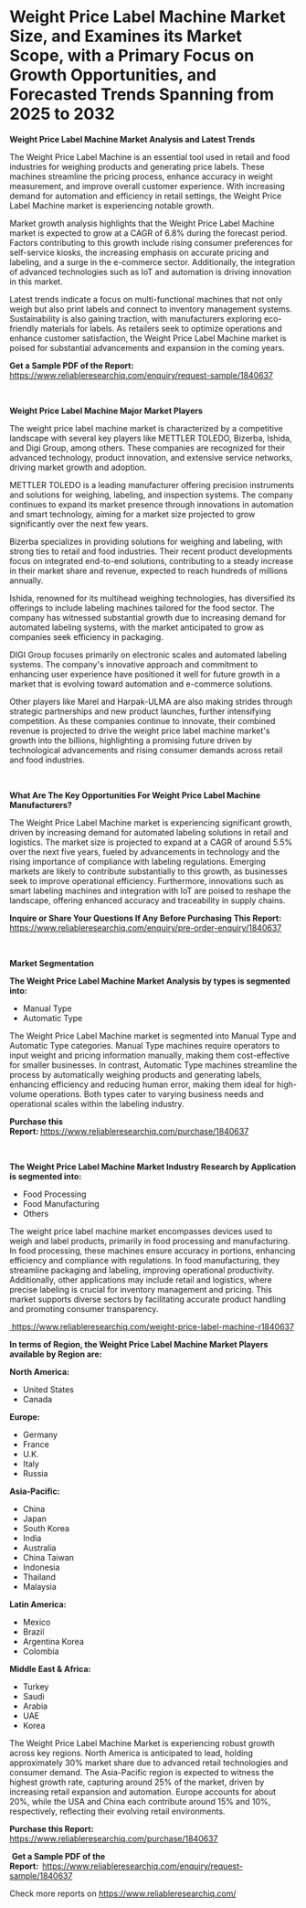 <p><h1>Weight Price Label Machine Market Size, and Examines its Market Scope, with a Primary Focus on Growth Opportunities, and Forecasted Trends Spanning from 2025 to 2032</h1></p><p><strong>Weight Price Label Machine Market Analysis and Latest Trends</strong></p>
<p><p>The Weight Price Label Machine is an essential tool used in retail and food industries for weighing products and generating price labels. These machines streamline the pricing process, enhance accuracy in weight measurement, and improve overall customer experience. With increasing demand for automation and efficiency in retail settings, the Weight Price Label Machine market is experiencing notable growth.</p><p>Market growth analysis highlights that the Weight Price Label Machine market is expected to grow at a CAGR of 6.8% during the forecast period. Factors contributing to this growth include rising consumer preferences for self-service kiosks, the increasing emphasis on accurate pricing and labeling, and a surge in the e-commerce sector. Additionally, the integration of advanced technologies such as IoT and automation is driving innovation in this market.</p><p>Latest trends indicate a focus on multi-functional machines that not only weigh but also print labels and connect to inventory management systems. Sustainability is also gaining traction, with manufacturers exploring eco-friendly materials for labels. As retailers seek to optimize operations and enhance customer satisfaction, the Weight Price Label Machine market is poised for substantial advancements and expansion in the coming years.</p></p>
<p><strong>Get a Sample PDF of the Report:&nbsp;</strong> <a href="https://www.reliableresearchiq.com/enquiry/request-sample/1840637?utm_campaign=1870&utm_medium=2&utm_source=Github&utm_content=ia&utm_term=28022025&utm_id=weight-price-label-machine">https://www.reliableresearchiq.com/enquiry/request-sample/1840637</a></p>
<p>&nbsp;</p>
<p><strong>Weight Price Label Machine Major Market Players</strong></p>
<p><p>The weight price label machine market is characterized by a competitive landscape with several key players like METTLER TOLEDO, Bizerba, Ishida, and Digi Group, among others. These companies are recognized for their advanced technology, product innovation, and extensive service networks, driving market growth and adoption.</p><p>METTLER TOLEDO is a leading manufacturer offering precision instruments and solutions for weighing, labeling, and inspection systems. The company continues to expand its market presence through innovations in automation and smart technology, aiming for a market size projected to grow significantly over the next few years.</p><p>Bizerba specializes in providing solutions for weighing and labeling, with strong ties to retail and food industries. Their recent product developments focus on integrated end-to-end solutions, contributing to a steady increase in their market share and revenue, expected to reach hundreds of millions annually.</p><p>Ishida, renowned for its multihead weighing technologies, has diversified its offerings to include labeling machines tailored for the food sector. The company has witnessed substantial growth due to increasing demand for automated labeling systems, with the market anticipated to grow as companies seek efficiency in packaging.</p><p>DIGI Group focuses primarily on electronic scales and automated labeling systems. The company's innovative approach and commitment to enhancing user experience have positioned it well for future growth in a market that is evolving toward automation and e-commerce solutions.</p><p>Other players like Marel and Harpak-ULMA are also making strides through strategic partnerships and new product launches, further intensifying competition. As these companies continue to innovate, their combined revenue is projected to drive the weight price label machine market's growth into the billions, highlighting a promising future driven by technological advancements and rising consumer demands across retail and food industries.</p></p>
<p>&nbsp;</p>
<p><strong>What Are The Key Opportunities For Weight Price Label Machine Manufacturers?</strong></p>
<p><p>The Weight Price Label Machine market is experiencing significant growth, driven by increasing demand for automated labeling solutions in retail and logistics. The market size is projected to expand at a CAGR of around 5.5% over the next five years, fueled by advancements in technology and the rising importance of compliance with labeling regulations. Emerging markets are likely to contribute substantially to this growth, as businesses seek to improve operational efficiency. Furthermore, innovations such as smart labeling machines and integration with IoT are poised to reshape the landscape, offering enhanced accuracy and traceability in supply chains.</p></p>
<p><strong>Inquire or Share Your Questions If Any Before Purchasing This Report:</strong> <a href="https://www.reliableresearchiq.com/enquiry/pre-order-enquiry/1840637?utm_campaign=1870&utm_medium=2&utm_source=Github&utm_content=ia&utm_term=28022025&utm_id=weight-price-label-machine">https://www.reliableresearchiq.com/enquiry/pre-order-enquiry/1840637</a></p>
<p>&nbsp;</p>
<p><strong>Market Segmentation</strong></p>
<p><strong>The Weight Price Label Machine Market Analysis by types is segmented into:</strong></p>
<p><ul><li>Manual Type</li><li>Automatic Type</li></ul></p>
<p><p>The Weight Price Label Machine market is segmented into Manual Type and Automatic Type categories. Manual Type machines require operators to input weight and pricing information manually, making them cost-effective for smaller businesses. In contrast, Automatic Type machines streamline the process by automatically weighing products and generating labels, enhancing efficiency and reducing human error, making them ideal for high-volume operations. Both types cater to varying business needs and operational scales within the labeling industry.</p></p>
<p><strong>Purchase this Report:&nbsp;</strong><a href="https://www.reliableresearchiq.com/purchase/1840637?utm_campaign=1870&utm_medium=2&utm_source=Github&utm_content=ia&utm_term=28022025&utm_id=weight-price-label-machine">https://www.reliableresearchiq.com/purchase/1840637</a></p>
<p>&nbsp;</p>
<p><strong>The Weight Price Label Machine Market Industry Research by Application is segmented into:</strong></p>
<p><ul><li>Food Processing</li><li>Food Manufacturing</li><li>Others</li></ul></p>
<p><p>The weight price label machine market encompasses devices used to weigh and label products, primarily in food processing and manufacturing. In food processing, these machines ensure accuracy in portions, enhancing efficiency and compliance with regulations. In food manufacturing, they streamline packaging and labeling, improving operational productivity. Additionally, other applications may include retail and logistics, where precise labeling is crucial for inventory management and pricing. This market supports diverse sectors by facilitating accurate product handling and promoting consumer transparency.</p></p>
<p><a href="https://www.reliableresearchiq.com/weight-price-label-machine-r1840637?utm_campaign=1870&utm_medium=2&utm_source=Github&utm_content=ia&utm_term=28022025&utm_id=weight-price-label-machine">&nbsp;https://www.reliableresearchiq.com/weight-price-label-machine-r1840637</a></p>
<p><strong>In terms of Region, the Weight Price Label Machine Market Players available by Region are:</strong></p>
<p>
    <p> <strong> North America: </strong>
        <ul>
            <li>United States</li>
            <li>Canada</li>
        </ul>
        </p> 
    <p> <strong> Europe: </strong>
        <ul>
            <li>Germany</li>
            <li>France</li>
            <li>U.K.</li>
            <li>Italy</li>
            <li>Russia</li>
        </ul>
        </p> 
    <p> <strong> Asia-Pacific: </strong>
        <ul>
            <li>China</li>
            <li>Japan</li>
            <li>South Korea</li>
            <li>India</li>
            <li>Australia</li>
            <li>China Taiwan</li>
            <li>Indonesia</li>
            <li>Thailand</li>
            <li>Malaysia</li>
        </ul>
        </p> 
    <p> <strong> Latin America: </strong>
        <ul>
            <li>Mexico</li>
            <li>Brazil</li>
            <li>Argentina Korea</li>
            <li>Colombia</li>
        </ul>
        </p> 
    <p> <strong> Middle East & Africa: </strong>
        <ul>
            <li>Turkey</li>
            <li>Saudi</li>
            <li>Arabia</li>
            <li>UAE</li>
            <li>Korea</li>
        </ul>
    </p>
    </p>
<p><p>The Weight Price Label Machine Market is experiencing robust growth across key regions. North America is anticipated to lead, holding approximately 30% market share due to advanced retail technologies and consumer demand. The Asia-Pacific region is expected to witness the highest growth rate, capturing around 25% of the market, driven by increasing retail expansion and automation. Europe accounts for about 20%, while the USA and China each contribute around 15% and 10%, respectively, reflecting their evolving retail environments.</p></p>
<p><strong>Purchase this Report: </strong><a href="https://www.reliableresearchiq.com/purchase/1840637?utm_campaign=1870&utm_medium=2&utm_source=Github&utm_content=ia&utm_term=28022025&utm_id=weight-price-label-machine">https://www.reliableresearchiq.com/purchase/1840637</a></p>
<p>&nbsp;<strong>Get a Sample PDF of the Report:&nbsp;&nbsp;</strong><a href="https://www.reliableresearchiq.com/enquiry/request-sample/1840637?utm_campaign=1870&utm_medium=2&utm_source=Github&utm_content=ia&utm_term=28022025&utm_id=weight-price-label-machine">https://www.reliableresearchiq.com/enquiry/request-sample/1840637</a></p>
<p><strong></strong></p>
<p>Check more reports on <a href="https://www.reliableresearchiq.com/?utm_campaign=1870&utm_medium=2&utm_source=Github&utm_content=ia&utm_term=28022025&utm_id=weight-price-label-machine">https://www.reliableresearchiq.com/</a></p>